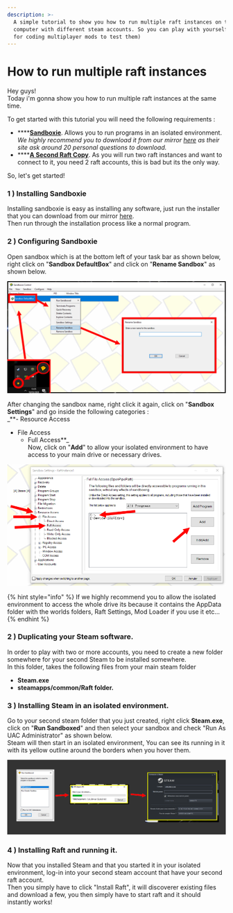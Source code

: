 ```yaml
---
description: >-
  A simple tutorial to show you how to run multiple raft instances on the same
  computer with different steam accounts. So you can play with yourself (Useful
  for coding multiplayer mods to test them)
---
```


# How to run multiple raft instances

Hey guys!  
Today i'm gonna show you how to run multiple raft instances at the same time.

To get started with this tutorial you will need the following requirements :

* \*\*\*\*[**Sandboxie**](https://www.sandboxie.com/). Allows you to run programs in an isolated environment. _We highly recommend you to download it from our mirror_ [_here_](http://164.132.145.11:7000/SandboxieInstaller.exe) _as their site ask around 20 personal questions to download._
* \*\*\*\*[**A Second Raft Copy**](https://store.steampowered.com/app/648800/Raft/). As you will run two raft instances and want to connect to it, you need 2 raft accounts, this is bad but its the only way.

So, let's get started!

### 1 \) Installing Sandboxie

Installing sandboxie is easy as installing any software, just run the installer that you can download from our mirror [here](http://164.132.145.11:7000/SandboxieInstaller.exe).  
Then run through the installation process like a normal program.

### 2 \) Configuring Sandboxie

Open sandbox which is at the bottom left of your task bar as shown below, right click on "**Sandbox DefaultBox**" and click on "**Rename Sandbox**" as shown below.

![Changing the sandbox name by right clicking on the sandbox and clicking &quot;Rename Sandbox&quot;](../.gitbook/assets/d%20%281%29.png)

After changing the sandbox name, right click it again, click on "**Sandbox Settings**" and go inside the following categories :  
 _**- Resource Access  
   - File Access  
     - Full Access**_  
Now, click on "**Add**" to allow your isolated environment to have access to your main drive or necessary drives.

![](../.gitbook/assets/aaa.png)

{% hint style="info" %}
If we highly recommend you to allow the isolated environment to access the whole drive its because it contains the AppData folder with the worlds folders, Raft Settings, Mod Loader if you use it etc...
{% endhint %}

### **2 \) Duplicating your Steam software.**

In order to play with two or more accounts, you need to create a new folder somewhere for your second Steam to be installed somewhere.  
In this folder, takes the following files from your main steam folder 

* **Steam.exe**
* **steamapps/common/Raft folder.**

### 3 \) Installing Steam in an isolated environment.

Go to your second steam folder that you just created, right click **Steam.exe**, click on "**Run Sandboxed**" and then select your sandbox and check "Run As UAC Administrator" as shown below.  
Steam will then start in an isolated environment, You can see its running in it with its yellow outline around the borders when you hover them.

![](../.gitbook/assets/sans-titre-3.png)

### **4 \) Installing Raft and running it.**

Now that you installed Steam and that you started it in your isolated environment, log-in into your second steam account that have your second raft account.  
Then you simply have to click "Install Raft", it will discoverer existing files and download a few, you then simply have to start raft and it should instantly works!


